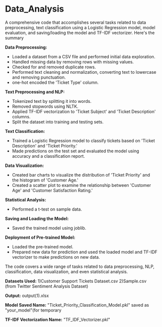 # Data_Analysis
A comprehensive code that accomplishes several tasks related to data preprocessing, text classification using a Logistic Regression model, model evaluation, and saving/loading the model and TF-IDF vectorizer. Here's the summary 

**Data Preprocessing:**
- Loaded a dataset from a CSV file and performed initial data exploration.
- Handled missing data by removing rows with missing values.
- Checked for and removed duplicate rows.
- Performed text cleaning and normalization, converting text to lowercase and removing punctuation.
- one-hot encoded the 'Ticket Type' column.

**Text Preprocessing and NLP:**
- Tokenized text by splitting it into words.
- Removed stopwords using NLTK.
- Applied TF-IDF vectorization to 'Ticket Subject' and 'Ticket Description' columns.
- Split the dataset into training and testing sets.

**Text Classification:**
- Trained a Logistic Regression model to classify tickets based on 'Ticket Description' and 'Ticket Priority.'
- Made predictions on the test set and evaluated the model using accuracy and a classification report.

**Data Visualization:**
- Created bar charts to visualize the distribution of 'Ticket Priority' and the histogram of 'Customer Age.'
- Created a scatter plot to examine the relationship between 'Customer Age' and 'Customer Satisfaction Rating.'

**Statistical Analysis:**
- Performed a t-test on sample data.

**Saving and Loading the Model:**
- Saved the trained model using joblib.

**Deployment of Pre-trained Model:**
- Loaded the pre-trained model.
- Prepared new data for prediction and used the loaded model and TF-IDF vectorizer to make predictions on new data.

The code covers a wide range of tasks related to data preprocessing, NLP, classification, data visualization, and even statistical analysis. 

**Datasets Used:**
1)Customer Support Tickets Dataset.csv
2)Sample.csv (from Twitter Sentiment Analysis Dataset)

**Output:**
output(1).xlsx

**Model Saved Name:**
"Ticket_Priority_Classification_Model.pkl" saved as "your_model"(for temporary

**TF-IDF Vectorization Name:**
"TF_IDF_Vectorizer.pkl"
